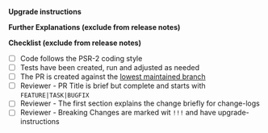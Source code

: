 <!-- 
     Thanks for your contribution, we appreciate it!

     The first section should explain briefly what was changed. 
     Some examples would are always nice to showcase the use. 
     The content will be used in the change-logs and release notes
     and addresses developers working with Neos.

     If there are issues regarding the topic of your PR link 
     them here as `related:` or `resolved`
-->

**Upgrade instructions**

<!-- 
     Add upgrade instructions for breaking changes. 
     Explain who is affected, what has to be adjusted  
-->    

**Further Explanations (exclude from release notes)**

<!-- 
     If your change is not explained fully by the first section you can 
     add more details here to help the reviewers understand the change.
     We have to understand what you did, why you did it and how we can 
     verify it works correctly and does no harm.
-->

**Checklist (exclude from release notes)**

- [ ] Code follows the PSR-2 coding style
- [ ] Tests have been created, run and adjusted as needed
- [ ] The PR is created against the [lowest maintained branch](https://www.neos.io/features/release-roadmap.html)
- [ ] Reviewer - PR Title is brief but complete and starts with `FEATURE|TASK|BUGFIX`
- [ ] Reviewer - The first section explains the change briefly for change-logs
- [ ] Reviewer - Breaking Changes are marked wit `!!!` and have upgrade-instructions
